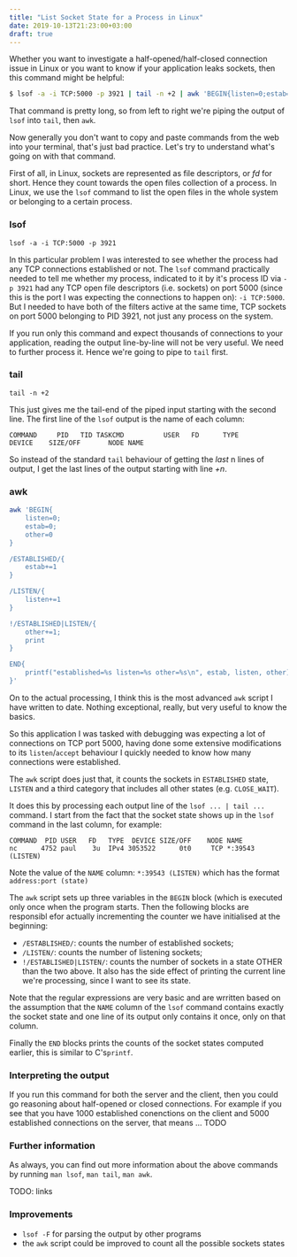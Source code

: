 ```yaml
---
title: "List Socket State for a Process in Linux"
date: 2019-10-13T21:23:00+03:00
draft: true
---
```


Whether you want to investigate a half-opened/half-closed connection issue in Linux or you want to know if your application
leaks sockets, then this command might be helpful:

``` bash
$ lsof -a -i TCP:5000 -p 3921 | tail -n +2 | awk 'BEGIN{listen=0;estab=0;other=0} /ESTABLISHED/{estab+=1} /LISTEN/{listen+=1} !/ESTABLISHED|LISTEN/{other+=1; print} END{printf("established=%s listen=%s other=%s\n", estab, listen, other)}'
```

That command is pretty long, so from left to right we're piping the output of `lsof` into `tail`, then `awk`.

Now generally you don't want to copy and paste commands from the web into your terminal, that's just bad practice.
Let's try to understand what's going on with that command.

First of all, in Linux, sockets are represented as file descriptors, or *fd* for short. Hence they count towards the
open files collection of a process.
In Linux, we use the `lsof` command to list the open files in the whole system or belonging to a certain process.

### lsof
`lsof -a -i TCP:5000 -p 3921`

In this particular problem I was interested to see whether the process had any TCP connections established or not.
The `lsof` command practically needed to tell me whether my process, indicated to it by it's process ID via `-p 3921`
had any TCP open file descriptors (i.e. sockets) on port 5000
(since this is the port I was expecting the connections to happen on): `-i TCP:5000`.
But I needed to have both of the filters active at the same time, TCP sockets on port 5000 belonging to PID 3921, not just any process on the system.

If you run only this command and expect thousands of connections to your application, reading the output line-by-line will not be very useful. We need to further process it. Hence we're going to pipe to `tail` first.

### tail
`tail -n +2`

This just gives me the tail-end of the piped input starting with the second line. The first line of the `lsof` output is the
name of each column:

```
COMMAND     PID   TID TASKCMD          USER   FD      TYPE             DEVICE    SIZE/OFF       NODE NAME
```

So instead of the standard `tail` behaviour of getting the *last* n lines of output, I get the last lines of the output starting with line *+n*.

### awk
``` bash
awk 'BEGIN{
    listen=0;
    estab=0;
    other=0
}

/ESTABLISHED/{
    estab+=1
}

/LISTEN/{
    listen+=1
}

!/ESTABLISHED|LISTEN/{
    other+=1;
    print
}

END{
    printf("established=%s listen=%s other=%s\n", estab, listen, other)
}'
```

On to the actual processing, I think this is the most advanced `awk` script I have written to date.
Nothing exceptional, really, but very useful to know the basics.

So this application I was tasked with debugging was expecting a lot of connections on TCP port 5000, having done some extensive modifications to its `listen`/`accept` behaviour I quickly needed to know how many connections were established.

The `awk` script does just that, it counts the sockets in `ESTABLISHED` state, `LISTEN` and a third category that includes
all other states (e.g. `CLOSE_WAIT`).

It does this by processing each output line of the `lsof ... | tail ...` command. I start from the fact that the socket state shows up in the `lsof` command in the last column, for example:
```
COMMAND  PID USER   FD   TYPE  DEVICE SIZE/OFF    NODE NAME
nc      4752 paul    3u  IPv4 3053522      0t0     TCP *:39543 (LISTEN)
```
Note the value of the `NAME` column: `*:39543 (LISTEN)` which has the format `address:port (state)`

The `awk` script sets up three variables in the `BEGIN` block (which is executed only once when the program starts.
Then the following blocks are responsibl efor actually incrementing the counter we have initialised at the beginning:

* `/ESTABLISHED/`: counts the number of established sockets;
* `/LISTEN/`: counts the number of listening sockets;
* `!/ESTABLISHED|LISTEN/`: counts the number of sockets in a state OTHER than the two above. It also has the side effect of printing the current line we're processing, since I want to see its state.

Note that the regular expressions are very basic and are wrritten based on the assumption that the `NAME` column of the `lsof` command contains exactly the socket state and one line of its output only contains it once, only on that column.

Finally the `END` blocks prints the counts of the socket states computed earlier, this is similar to C's`printf`.


### Interpreting the output

If you run this command for both the server and the client, then you could go reasoning about half-opened or closed connections.
For example if you see that you have 1000 established conenctions on the client and 5000 established connections on the server, that means ... TODO

### Further information

As always, you can find out more information about the above commands by running `man lsof`, `man tail`, `man awk`.

TODO: links

### Improvements

* `lsof -F` for parsing the output by other programs
* the `awk` script could be improved to count all the possible sockets states
